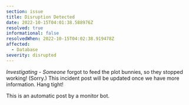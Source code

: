 ```yaml
---
section: issue
title: Disruption Detected
date: 2022-10-15T04:01:38.588976Z
resolved: true
informational: false
resolvedWhen: 2022-10-15T04:02:38.919478Z
affected:
  - Database
severity: disrupted
---
```

*Investigating* - _Someone_ forgot to feed the plot bunnies, so they stopped working! (Sorry.) This incident post will be updated once we have more information. Hang tight!

This is an automatic post by a monitor bot.
        